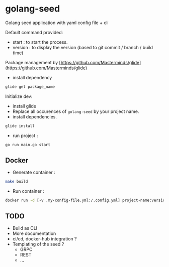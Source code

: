 golang-seed
===========

Golang seed application with yaml config file + cli

Default command provided:
- start : to start the process.
- version : to display the version (based to git commit / branch / build time)

Package management by [https://github.com/Masterminds/glide](https://github.com/Masterminds/glide)
- install dependency
```bash
glide get package_name
```

Initialize dev:
- install glide
- Replace all occurences of `golang-seed` by your project name.
- install dependencies.
```bash
glide install
```
- run project :
```bash
go run main.go start
```

Docker
------

- Generate container :
```bash
make build
```

- Run container :
```bash
docker run -d [-v .my-config-file.yml:/.config.yml] project-name:version
```

TODO
----

- Build as CLI
- More documentation
- ci/cd, docker-hub integration ?
- Templating of the seed ?
  - GRPC
  - REST
  - ...

